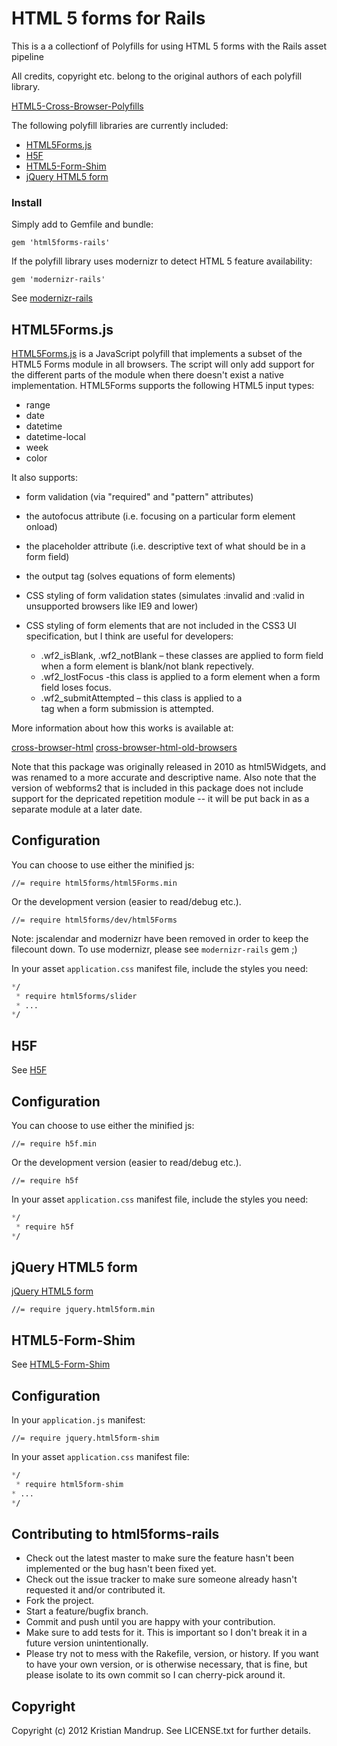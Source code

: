 # HTML 5 forms for Rails

This is a a collectionf of Polyfills for using HTML 5 forms with the Rails asset pipeline

All credits, copyright etc. belong to the original authors of each polyfill library.

[HTML5-Cross-Browser-Polyfills](https://github.com/Modernizr/Modernizr/wiki/HTML5-Cross-Browser-Polyfills)

The following polyfill libraries are currently included:

* [HTML5Forms.js](https://github.com/zoltan-dulac/html5Forms.js)
* [H5F](https://github.com/ryanseddon/H5F)
* [HTML5-Form-Shim](https://github.com/dsheiko/HTML5-Form-Shim)
* [jQuery HTML5 form](http://www.matiasmancini.com.ar/jquery-plugin-ajax-form-validation-html5.html)

### Install

Simply add to Gemfile and bundle:

`gem 'html5forms-rails'`

If the polyfill library uses modernizr to detect HTML 5 feature availability:

`gem 'modernizr-rails'`

See [modernizr-rails](https://github.com/kristianmandrup/modernizr-rails)

## HTML5Forms.js

[HTML5Forms.js](https://github.com/zoltan-dulac/html5Forms.js) is a JavaScript polyfill that implements a subset of the HTML5
Forms module in all browsers.  The script will only add support for the
different parts of the module when there doesn't exist a native
implementation.  HTML5Forms supports the following HTML5 input types:

* range
* date
* datetime
* datetime-local
* week
* color

It also supports:

* form validation (via "required" and "pattern" attributes)
* the autofocus attribute (i.e. focusing on a particular form element onload)
* the placeholder attribute (i.e. descriptive text of what should be in a form
  field)
* the output tag (solves equations of form elements)
* CSS styling of form validation states (simulates :invalid and :valid in 
  unsupported browsers like IE9 and lower)
* CSS styling of form elements that are not included in the CSS3 UI 
  specification, but I think are useful for developers:
  
  - .wf2_isBlank, .wf2_notBlank – these classes are applied to form field when 
     a form element is blank/not blank repectively.
  - .wf2_lostFocus -this class is applied to a form element when a form field 
     loses focus.
  - .wf2_submitAttempted – this class is applied to a <form> tag when a form 
     submission is attempted.


More information about how this works is available at:

[cross-browser-html](http://www.useragentman.com/blog/2010/07/27/cross-browser-html5-forms-using-modernizr-webforms2-and-html5widgets/)
[cross-browser-html-old-browsers](http://www.useragentman.com/blog/2012/05/14/cross-browser-styling-of-html5-forms-even-in-older-browsers/)

Note that this package was originally released in 2010 as html5Widgets, 
and was renamed to a more accurate and descriptive name.  Also note that
the version of webforms2 that is included in this package does not 
include support for the depricated repetition module -- it will be 
put back in as a separate module at a later date.

## Configuration

You can choose to use either the minified js:

```text
//= require html5forms/html5Forms.min
```

Or the development version (easier to read/debug etc.). 

```text
//= require html5forms/dev/html5Forms
```

Note: jscalendar and modernizr have been removed in order to keep the filecount down.
To use modernizr, please see `modernizr-rails` gem ;)

In your asset `application.css` manifest file, include the styles you need:

```css
*/
 * require html5forms/slider
 * ...
*/
```

## H5F

See [H5F](https://github.com/ryanseddon/H5F)

## Configuration

You can choose to use either the minified js:

```text
//= require h5f.min
```

Or the development version (easier to read/debug etc.). 

```text
//= require h5f
```

In your asset `application.css` manifest file, include the styles you need:

```css
*/
 * require h5f
*/
```

## jQuery HTML5 form

[jQuery HTML5 form](http://www.matiasmancini.com.ar/jquery-plugin-ajax-form-validation-html5.html)

```text
//= require jquery.html5form.min
```


## HTML5-Form-Shim

See [HTML5-Form-Shim](https://github.com/dsheiko/HTML5-Form-Shim)

## Configuration

In your `application.js` manifest:

```text
//= require jquery.html5form-shim
```

In your asset `application.css` manifest file:

```css
*/
 * require html5form-shim
* ...
*/
```

## Contributing to html5forms-rails
 
* Check out the latest master to make sure the feature hasn't been implemented or the bug hasn't been fixed yet.
* Check out the issue tracker to make sure someone already hasn't requested it and/or contributed it.
* Fork the project.
* Start a feature/bugfix branch.
* Commit and push until you are happy with your contribution.
* Make sure to add tests for it. This is important so I don't break it in a future version unintentionally.
* Please try not to mess with the Rakefile, version, or history. If you want to have your own version, or is otherwise necessary, that is fine, but please isolate to its own commit so I can cherry-pick around it.

## Copyright

Copyright (c) 2012 Kristian Mandrup. See LICENSE.txt for
further details.

